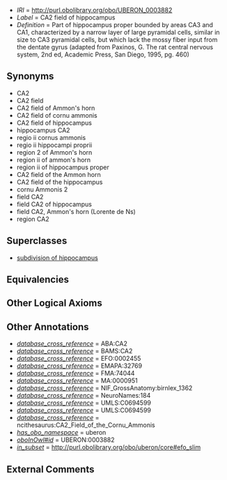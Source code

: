  * *IRI* = http://purl.obolibrary.org/obo/UBERON_0003882
 * *Label* = CA2 field of hippocampus
 * *Definition* = Part of hippocampus proper bounded by areas CA3 and CA1, characterized by a narrow layer of large pyramidal cells, similar in size to CA3 pyramidal cells, but which lack the mossy fiber input from the dentate gyrus (adapted from Paxinos, G.  The rat central nervous system, 2nd ed, Academic Press, San Diego, 1995, pg. 460)

## Synonyms

 * CA2
 * CA2 field
 * CA2 field of Ammon's horn
 * CA2 field of cornu ammonis
 * CA2 field of hippocampus
 * hippocampus CA2
 * regio ii cornus ammonis
 * regio ii hippocampi proprii
 * region 2 of Ammon's horn
 * region ii of ammon's horn
 * region ii of hippocampus proper
 * CA2 field of the Ammon horn
 * CA2 field of the hippocampus
 * cornu Ammonis 2
 * field CA2
 * field CA2 of hippocampus
 * field CA2, Ammon's horn (Lorente de Ns)
 * region CA2

## Superclasses

 * [subdivision of hippocampus](../../UBERON/76/UBERON_0003876.md)

## Equivalencies


## Other Logical Axioms


## Other Annotations

 * *[database_cross_reference](../../ef/oboInOwl#hasDbXref.md)* = ABA:CA2
 * *[database_cross_reference](../../ef/oboInOwl#hasDbXref.md)* = BAMS:CA2
 * *[database_cross_reference](../../ef/oboInOwl#hasDbXref.md)* = EFO:0002455
 * *[database_cross_reference](../../ef/oboInOwl#hasDbXref.md)* = EMAPA:32769
 * *[database_cross_reference](../../ef/oboInOwl#hasDbXref.md)* = FMA:74044
 * *[database_cross_reference](../../ef/oboInOwl#hasDbXref.md)* = MA:0000951
 * *[database_cross_reference](../../ef/oboInOwl#hasDbXref.md)* = NIF_GrossAnatomy:birnlex_1362
 * *[database_cross_reference](../../ef/oboInOwl#hasDbXref.md)* = NeuroNames:184
 * *[database_cross_reference](../../ef/oboInOwl#hasDbXref.md)* = UMLS:C0694599
 * *[database_cross_reference](../../ef/oboInOwl#hasDbXref.md)* = UMLS:C0694599
 * *[database_cross_reference](../../ef/oboInOwl#hasDbXref.md)* = ncithesaurus:CA2_Field_of_the_Cornu_Ammonis
 * *[has_obo_namespace](../../ce/oboInOwl#hasOBONamespace.md)* = uberon
 * *[oboInOwl#id](../../id/oboInOwl#id.md)* = UBERON:0003882
 * *[in_subset](../../et/oboInOwl#inSubset.md)* = http://purl.obolibrary.org/obo/uberon/core#efo_slim

## External Comments

